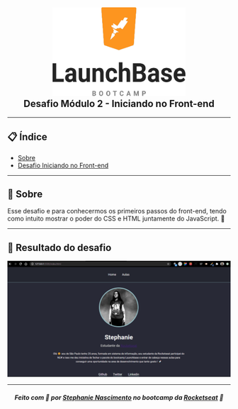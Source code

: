 <h2 align="center">
    <img src="img/wallpapper.png" width="300" height="200">
    <br>
    <b> Desafio Módulo 2 - Iniciando no Front-end</b> 
    </br>
</h2>

---

## 📋 Índice

- [Sobre](#sobre)
- [Desafio Iniciando no Front-end](#front)

---
<a id="sobre"></a>
## 🔖 Sobre

Esse desafio e para conhecermos os primeiros passos do front-end, tendo como intuito mostrar o poder do CSS e HTML juntamente do JavaScript. 🚀

---

<a id="front"></a>
## 🚀 Resultado do desafio 

<img src="img/resultado.gif" >


---

<h5 align="center">
    Feito com 💜 por <a href="https://www.linkedin.com/in/stephanie-nascimento-71ab51152/" target="_blank">Stephanie Nascimento</a> no bootcamp da <a href="https://rocketseat.com.br/" target="_blank">Rocketseat</a> 🚀
</h5>